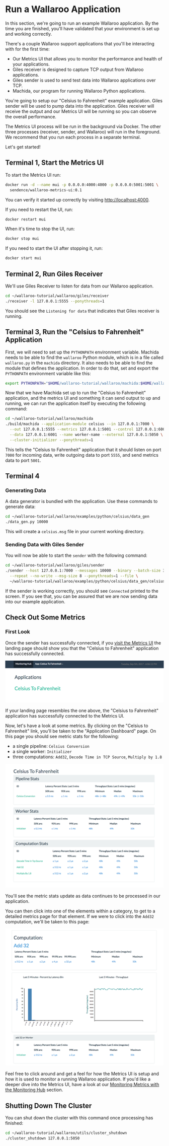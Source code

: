 # Run a Wallaroo Application

In this section, we're going to run an example Wallaroo application. By the time you are finished, you'll have validated that your environment is set up and working correctly.

There's a couple Wallaroo support applications that you'll be interacting with for the first time:

- Our Metrics UI that allows you to monitor the performance and health of your applications.
- Giles receiver is designed to capture TCP output from Wallaroo applications.
- Giles sender is used to send test data into Wallaroo applications over TCP.
- Machida, our program for running Wallaroo Python applications.

You're going to setup our "Celsius to Fahrenheit" example application. Giles sender will be used to pump data into the application. Giles receiver will receive the output and our Metrics UI will be running so you can observe the overall performance.

The Metrics UI process will be run in the background via Docker.  The other three processes (receiver, sender, and Wallaroo) will run in the foreground.  We recommend that you run each process in a separate terminal.

Let's get started!

## Terminal 1, Start the Metrics UI

To start the Metrics UI run:

```bash
docker run -d --name mui -p 0.0.0.0:4000:4000 -p 0.0.0.0:5001:5001 \
  sendence/wallaroo-metrics-ui:0.1
```

You can verify it started up correctly by visiting [http://localhost:4000](http://localhost:4000).

If you need to restart the UI, run:

```bash
docker restart mui
```

When it's time to stop the UI, run:

```bash
docker stop mui
```

If you need to start the UI after stopping it, run:

```bash
docker start mui
```

## Terminal 2, Run Giles Receiver

We'll use Giles Receiver to listen for data from our Wallaroo application.

```bash
cd ~/wallaroo-tutorial/wallaroo/giles/receiver
./receiver -l 127.0.0.1:5555 --ponythreads=1
```

You should see the `Listening for data` that indicates that Giles receiver is running.

## Terminal 3, Run the "Celsius to Fahrenheit" Application

First, we will need to set up the `PYTHONPATH` environment variable. Machida needs to be able to find the `wallaroo` Python module, which is in a file called `wallaroo.py` in the `machida` directory. It also needs to be able to find the module that defines the application. In order to do that, set and export the `PYTHONPATH` environment variable like this:

```bash
export PYTHONPATH="$HOME/wallaroo-tutorial/wallaroo/machida:$HOME/wallaroo-tutorial/wallaroo/examples/python/celsius"
```

Now that we have Machida set up to run the "Celsius to Fahrenheit" application, and the metrics UI and something it can send output to up and running, we can run the application itself by executing the following command:

```bash
cd ~/wallaroo-tutorial/wallaroo/machida
./build/machida --application-module celsius --in 127.0.0.1:7000 \
  --out 127.0.0.1:5555 --metrics 127.0.0.1:5001 --control 127.0.0.1:6000 \
  --data 127.0.0.1:6001 --name worker-name --external 127.0.0.1:5050 \
  --cluster-initializer --ponythreads=1
```

This tells the "Celsius to Fahrenheit" application that it should listen on port `7000` for incoming data, write outgoing data to port `5555`, and send metrics data to port `5001`.

## Terminal 4

### Generating Data

A data generator is bundled with the application. Use these commands to generate data:

```bash
cd ~/wallaroo-tutorial/wallaroo/examples/python/celsius/data_gen
./data_gen.py 10000
```

This will create a `celsius.msg` file in your current working directory.

### Sending Data with Giles Sender

You will now be able to start the `sender` with the following command:

```bash
cd ~/wallaroo-tutorial/wallaroo/giles/sender
./sender --host 127.0.0.1:7000 --messages 10000 --binary --batch-size 300 \
  --repeat --no-write --msg-size 8 --ponythreads=1 --file \
  ~/wallaroo-tutorial/wallaroo/examples/python/celsius/data_gen/celsius.msg
```

If the sender is working correctly, you should see `Connected` printed to the screen. If you see that, you can be assured that we are now sending data into our example application.

## Check Out Some Metrics

### First Look

Once the sender has successfully connected, if you [visit the Metrics UI](http://localhost:4000) the landing page should show you that the "Celsius to Fahrenheit" application has successfully connected.

![Landing Page](/book/metrics/images/landing-page.png)

If your landing page resembles the one above, the "Celsius to Fahrenheit" application has successfully connected to the Metrics UI.

Now, let's have a look at some metrics. By clicking on the "Celsius to Fahrenheit" link, you'll be taken to the "Application Dashboard" page. On this page you should see metric stats for the following:

- a single pipeline: `Celsius Conversion`
- a single worker: `Initializer`
- three computations: `Add32`, `Decode Time in TCP Source`, `Multiply by 1.8`

![Application Dashboard Page](/book/metrics/images/application-dashboard-page.png)

You'll see the metric stats update as data continues to be processed in our application.

You can then click into one of the elements within a category, to get to a detailed metrics page for that element. If we were to click into the `Add32` computation, we'll be taken to this page:

![Computation Detailed Metrics page](/book/metrics/images/computation-detailed-metrics-page.png)

Feel free to click around and get a feel for how the Metrics UI is setup and how it is used to monitor a running Wallaroo application. If you'd like a deeper dive into the Metrics UI, have a look at our [Monitoring Metrics with the Monitoring Hub](/book/metrics/metrics-ui.md) section.

## Shutting Down The Cluster

You can shut down the cluster with this command once processing has finished:

```bash
cd ~/wallaroo-tutorial/wallaroo/utils/cluster_shutdown
./cluster_shutdown 127.0.0.1:5050
```
